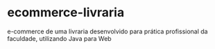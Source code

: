 # ecommerce-livraria
e-commerce de uma livraria desenvolvido para prática profissional da faculdade, utilizando Java para Web
